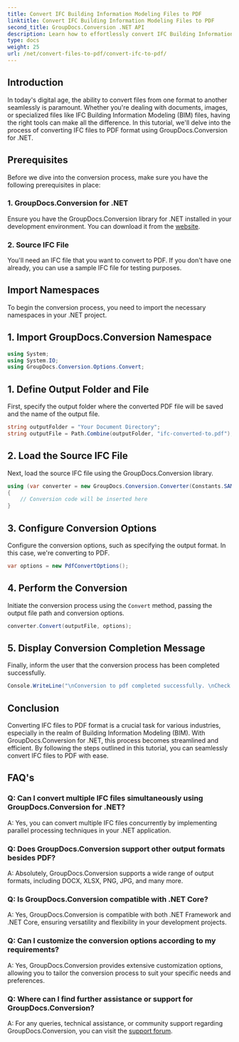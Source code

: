 ```yaml
---
title: Convert IFC Building Information Modeling Files to PDF
linktitle: Convert IFC Building Information Modeling Files to PDF
second_title: GroupDocs.Conversion .NET API
description: Learn how to effortlessly convert IFC Building Information Modeling files to PDF format using GroupDocs.Conversion for .NET.
type: docs
weight: 25
url: /net/convert-files-to-pdf/convert-ifc-to-pdf/
---
```

## Introduction
In today's digital age, the ability to convert files from one format to another seamlessly is paramount. Whether you're dealing with documents, images, or specialized files like IFC Building Information Modeling (BIM) files, having the right tools can make all the difference. In this tutorial, we'll delve into the process of converting IFC files to PDF format using GroupDocs.Conversion for .NET. 
## Prerequisites
Before we dive into the conversion process, make sure you have the following prerequisites in place:
### 1. GroupDocs.Conversion for .NET
Ensure you have the GroupDocs.Conversion library for .NET installed in your development environment. You can download it from the [website](https://releases.groupdocs.com/conversion/net/).
### 2. Source IFC File
You'll need an IFC file that you want to convert to PDF. If you don't have one already, you can use a sample IFC file for testing purposes.

## Import Namespaces
To begin the conversion process, you need to import the necessary namespaces in your .NET project. 
## 1. Import GroupDocs.Conversion Namespace
```csharp
using System;
using System.IO;
using GroupDocs.Conversion.Options.Convert;
```
## 1. Define Output Folder and File
First, specify the output folder where the converted PDF file will be saved and the name of the output file.
```csharp
string outputFolder = "Your Document Directory";
string outputFile = Path.Combine(outputFolder, "ifc-converted-to.pdf");
```
## 2. Load the Source IFC File
Next, load the source IFC file using the GroupDocs.Conversion library.
```csharp
using (var converter = new GroupDocs.Conversion.Converter(Constants.SAMPLE_IFC))
{
    // Conversion code will be inserted here
}
```
## 3. Configure Conversion Options
Configure the conversion options, such as specifying the output format. In this case, we're converting to PDF.
```csharp
var options = new PdfConvertOptions();
```
## 4. Perform the Conversion
Initiate the conversion process using the `Convert` method, passing the output file path and conversion options.
```csharp
converter.Convert(outputFile, options);
```
## 5. Display Conversion Completion Message
Finally, inform the user that the conversion process has been completed successfully.
```csharp
Console.WriteLine("\nConversion to pdf completed successfully. \nCheck output in {0}", outputFolder);
```

## Conclusion
Converting IFC files to PDF format is a crucial task for various industries, especially in the realm of Building Information Modeling (BIM). With GroupDocs.Conversion for .NET, this process becomes streamlined and efficient. By following the steps outlined in this tutorial, you can seamlessly convert IFC files to PDF with ease.
## FAQ's
### Q: Can I convert multiple IFC files simultaneously using GroupDocs.Conversion for .NET?
A: Yes, you can convert multiple IFC files concurrently by implementing parallel processing techniques in your .NET application.
### Q: Does GroupDocs.Conversion support other output formats besides PDF?
A: Absolutely, GroupDocs.Conversion supports a wide range of output formats, including DOCX, XLSX, PNG, JPG, and many more.
### Q: Is GroupDocs.Conversion compatible with .NET Core?
A: Yes, GroupDocs.Conversion is compatible with both .NET Framework and .NET Core, ensuring versatility and flexibility in your development projects.
### Q: Can I customize the conversion options according to my requirements?
A: Yes, GroupDocs.Conversion provides extensive customization options, allowing you to tailor the conversion process to suit your specific needs and preferences.
### Q: Where can I find further assistance or support for GroupDocs.Conversion?
A: For any queries, technical assistance, or community support regarding GroupDocs.Conversion, you can visit the [support forum](https://forum.groupdocs.com/c/conversion/11).
